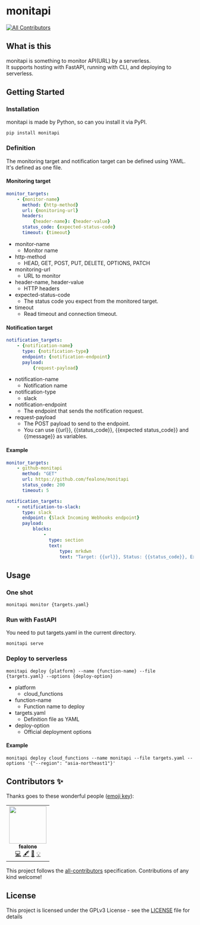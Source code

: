 # monitapi
<!-- ALL-CONTRIBUTORS-BADGE:START - Do not remove or modify this section -->
[![All Contributors](https://img.shields.io/badge/all_contributors-1-orange.svg?style=flat-square)](#contributors-)
<!-- ALL-CONTRIBUTORS-BADGE:END -->

## What is this
monitapi is something to monitor API(URL) by a serverless.  
It supports hosting with FastAPI, running with CLI, and deploying to serverless.

## Getting Started

### Installation
monitapi is made by Python, so can you install it via PyPI.

```shell
pip install monitapi
```

### Definition
The monitoring target and notification target can be defined using YAML.  
It's defined as one file.

#### Monitoring target
```yaml
monitor_targets:
    - {monitor-name}
      method: {http-method}
      url: {monitoring-url}
      headers:
          {header-name}: {header-value}
      status_code: {expected-status-code}
      timeout: {timeout}
```

* monitor-name
    - Monitor name
* http-method
    - HEAD, GET, POST, PUT, DELETE, OPTIONS, PATCH
* monitoring-url
    - URL to monitor
* header-name, header-value
    - HTTP headers
* expected-status-code
    - The status code you expect from the monitored target.
* timeout
    - Read timeout and connection timeout.

#### Notification target
```yaml
notification_targets:
    - {notification-name}
      type: {notification-type}
      endpoint: {notification-endpoint}
      payload:
          {request-payload}
```

* notification-name
    - Notification name
* notification-type
    - slack
* notification-endpoint
    - The endpoint that sends the notification request.
* request-payload
    - The POST payload to send to the endpoint.
    - You can use {{url}}, {{status_code}}, {{expected status_code}} and {{message}} as variables.

#### Example
```yaml
monitor_targets:
    - github-monitapi
      method: "GET"
      url: https://github.com/fealone/monitapi
      status_code: 200
      timeout: 5

notification_targets:
    - notification-to-slack:
      type: slack
      endpoint: {Slack Incoming Webhooks endpoint}
      payload:
          blocks:
              -
                type: section
                text:
                    type: mrkdwn
                    text: "Target: {{url}}, Status: {{status_code}}, Expect: {{expected_status_code}}, Message: {{message}}"

```

## Usage

### One shot 
```shell
monitapi monitor {targets.yaml}
```

### Run with FastAPI
You need to put targets.yaml in the current directory.

```shell
monitapi serve
```

### Deploy to serverless
```shell
monitapi deploy {platform} --name {function-name} --file {targets.yaml} --options {deploy-option}
```

* platform
    - cloud_functions
* function-name
    - Function name to deploy
* targets.yaml
    - Definition file as YAML
* deploy-option
    - Official deployment options

#### Example
```shell
monitapi deploy cloud_functions --name monitapi --file targets.yaml --options '{"--region": "asia-northeast1"}'
```

## Contributors ✨

Thanks goes to these wonderful people ([emoji key](https://allcontributors.org/docs/en/emoji-key)):

<!-- ALL-CONTRIBUTORS-LIST:START - Do not remove or modify this section -->
<!-- prettier-ignore-start -->
<!-- markdownlint-disable -->
<table>
  <tr>
    <td align="center"><a href="http://lonesec.com"><img src="https://avatars1.githubusercontent.com/u/57695598?v=4" width="100px;" alt=""/><br /><sub><b>fealone</b></sub></a><br /><a href="https://github.com/fealone/monitapi/commits?author=fealone" title="Code">💻</a> <a href="#content-fealone" title="Content">🖋</a> <a href="#design-fealone" title="Design">🎨</a> <a href="#example-fealone" title="Examples">💡</a></td>
  </tr>
</table>

<!-- markdownlint-enable -->
<!-- prettier-ignore-end -->
<!-- ALL-CONTRIBUTORS-LIST:END -->

This project follows the [all-contributors](https://github.com/all-contributors/all-contributors) specification. Contributions of any kind welcome!

## License

This project is licensed under the GPLv3 License - see the [LICENSE](LICENSE) file for details
